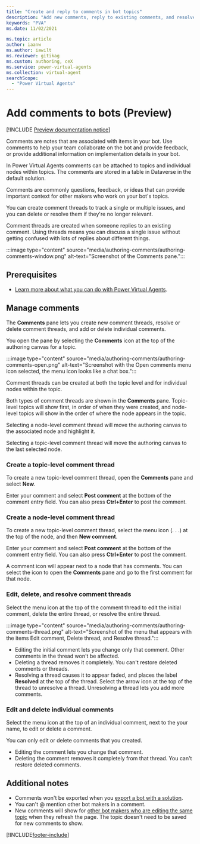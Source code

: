 ```yaml
---
title: "Create and reply to comments in bot topics"
description: "Add new comments, reply to existing comments, and resolve or delete comments and comment threads for topics within a Power Virtual Agents chatbot."
keywords: "PVA"
ms.date: 11/02/2021

ms.topic: article
author: iaanw
ms.author: iawilt
ms.reviewer: gitikag
ms.custom: authoring, ceX
ms.service: power-virtual-agents
ms.collection: virtual-agent
searchScope:
  - "Power Virtual Agents"
---
```


# Add comments to bots (Preview)

[!INCLUDE [Preview documentation notice](includes/cc-beta-prerelease-disclaimer.md)]

Comments are notes that are associated with items in your bot. Use comments to help your team collaborate on the bot and provide feedback, or provide additional information on implementation details in your bot.  

In Power Virtual Agents comments can be attached to topics and individual nodes within topics. The comments are stored in a table in Dataverse in the default solution.  

Comments are commonly questions, feedback, or ideas that can provide important context for other makers who work on your bot's topics.

You can create comment threads to track a single or multiple issues, and you can delete or resolve them if they're no longer relevant.

Comment threads are created when someone replies to an existing comment. Using threads means you can discuss a single issue without getting confused with lots of replies about different things.

:::image type="content" source="media/authoring-comments/authoring-comments-window.png" alt-text="Screenshot of the Comments pane.":::

## Prerequisites

- [Learn more about what you can do with Power Virtual Agents](fundamentals-what-is-power-virtual-agents.md).

## Manage comments

The **Comments** pane lets you create new comment threads, resolve or delete comment threads, and add or delete individual comments.

You open the pane by selecting the **Comments** icon at the top of the authoring canvas for a topic.

:::image type="content" source="media/authoring-comments/authoring-comments-open.png" alt-text="Screenshot with the Open comments menu icon selected, the menu icon looks like a chat box.":::

Comment threads can be created at both the topic level and for individual nodes within the topic.

Both types of comment threads are shown in the **Comments** pane. Topic-level topics will show first, in order of when they were created, and node-level topics will show in the order of where the node appears in the topic.

Selecting a node-level comment thread will move the authoring canvas to the associated node and highlight it.

Selecting a topic-level comment thread will move the authoring canvas to the last selected node.

### Create a topic-level comment thread

To create a new topic-level comment thread, open the **Comments** pane and select **New**.

Enter your comment and select **Post comment** at the bottom of the comment entry field. You can also press **Ctrl+Enter** to post the comment.

### Create a node-level comment thread

To create a new topic-level comment thread, select the menu icon (. . .) at the top of the node, and then **New comment**.

Enter your comment and select **Post comment** at the bottom of the comment entry field. You can also press **Ctrl+Enter** to post the comment.

A comment icon will appear next to a node that has comments. You can select the icon to open the **Comments** pane and go to the first comment for that node.

### Edit, delete, and resolve comment threads

Select the menu icon at the top of the comment thread to edit the initial comment, delete the entire thread, or resolve the entire thread.

:::image type="content" source="media/authoring-comments/authoring-comments-thread.png" alt-text="Screenshot of the menu that appears with the items Edit comment, Delete thread, and Resolve thread.":::

- Editing the initial comment lets you change only that comment. Other comments in the thread won't be affected.
- Deleting a thread removes it completely. You can't restore deleted comments or threads.
- Resolving a thread causes it to appear faded, and places the label **Resolved** at the top of the thread. Select the arrow icon at the top of the thread to unresolve a thread. Unresolving a thread lets you add more comments.

### Edit and delete individual comments

Select the menu icon at the top of an individual comment, next to the your name, to edit or delete a comment.

You can only edit or delete comments that you created.

- Editing the comment lets you change that comment.
- Deleting the comment removes it completely from that thread. You can't restore deleted comments.

## Additional notes

- Comments won't be exported when you [export a bot with a solution](authoring-export-import-bots.md).
- You can't @ mention other bot makers in a comment.
- New comments will show for [other bot makers who are editing the same topic](admin-share-bots.md#collaborate-on-bots) when they refresh the page. The topic doesn't need to be saved for new comments to show.

[!INCLUDE[footer-include](includes/footer-banner.md)]
